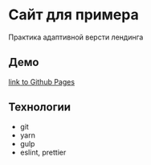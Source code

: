 # Сайт для примера

Практика адаптивной версти лендинга

## Демо

[link to Github Pages](https://skyhobbit36.github.io/my-simple-site/dist/)

## Технологии

- git
- yarn
- gulp
- eslint, prettier
